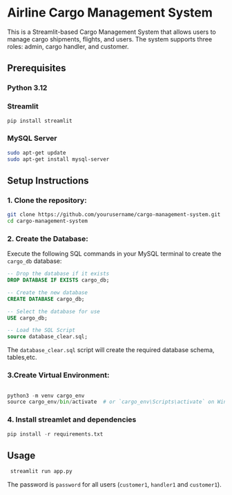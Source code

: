 # Airline Cargo Management System

This is a Streamlit-based Cargo Management System that allows users to manage cargo shipments, flights, and users. The system supports three roles: admin, cargo handler, and customer.
## Prerequisites
### Python 3.12
### Streamlit
 ```bash
pip install streamlit
```
### MySQL Server
```bash
sudo apt-get update
sudo apt-get install mysql-server
```

## Setup Instructions

### 1. Clone the repository:
```bash
git clone https://github.com/yourusername/cargo-management-system.git
cd cargo-management-system
```
### 2. Create the Database:

Execute the following SQL commands in your MySQL terminal to create the `cargo_db` database:

```sql
-- Drop the database if it exists
DROP DATABASE IF EXISTS cargo_db;

-- Create the new database
CREATE DATABASE cargo_db;

-- Select the database for use
USE cargo_db;

-- Load the SQL Script
source database_clear.sql;
```
The `database_clear.sql` script will create the required database schema, tables,etc.

### 3.Create Virtual Environment:

```python

python3 -m venv cargo_env
source cargo_env/bin/activate  # or `cargo_env\Scripts\activate` on Windows

```
### 4. Install streamlet and dependencies 

```python
pip install -r requirements.txt
```

## Usage 

```bash
 streamlit run app.py
```

The password is `password` for all users (`customer1`, `handler1` and `customer1`).
